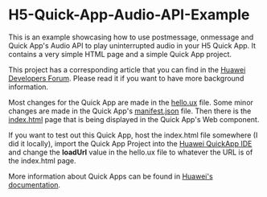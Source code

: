 # H5-Quick-App-Audio-API-Example
This is an example showcasing how to use postmessage, onmessage and Quick App's Audio API to play uninterrupted audio in your H5 Quick App. It contains a very simple HTML page and a simple Quick App project.

This project has a corresponding article that you can find in the [Huawei Developers Forum](https://forums.developer.huawei.com/forumPortal/en/topic/0204405902380710148). Please read it if you want to have more background information.

Most changes for the Quick App are made in the [hello.ux](https://github.com/Muhammed55/H5-Quick-App-Audio-API-Example/blob/main/src/Hello/hello.ux) file. Some minor changes are made in the Quick App's [manifest.json](https://github.com/Muhammed55/H5-Quick-App-Audio-API-Example/blob/main/src/manifest.json) file.
Then there is the [index.html](https://github.com/Muhammed55/H5-Quick-App-Audio-API-Example/blob/main/index.html) page that is being displayed in the Quick App's Web component.

If you want to test out this Quick App, host the index.html file somewhere (I did it locally), import the Quick App Project into the [Huawei QuickApp IDE](https://developer.huawei.com/consumer/en/doc/development/quickApp-Guides/quickapp-installtool) and change the <b>loadUrl</b> value in the hello.ux file to whatever the URL is of the index.html page.

More information about Quick Apps can be found in [Huawei's documentation](https://developer.huawei.com/consumer/en/quickApp/).
